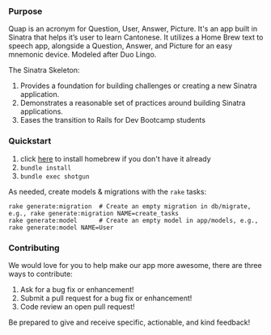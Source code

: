 
### Purpose
Quap is an acronym for Question, User, Answer, Picture. It's an app built in Sinatra that helps it’s user to learn Cantonese. It utilizes a Home Brew text to speech app, alongside a Question, Answer, and Picture for an easy mnemonic device. Modeled after Duo Lingo.

The Sinatra Skeleton:

1. Provides a foundation for building challenges or creating a new Sinatra application.
2. Demonstrates a reasonable set of practices around building Sinatra applications.
3. Eases the transition to Rails for Dev Bootcamp students

### Quickstart

1.  click [here](http://brew.sh/) to install homebrew if you don't have it already 
2.  `bundle install`
3.  `bundle exec shotgun`

As needed, create models & migrations with the `rake` tasks:

```
rake generate:migration  # Create an empty migration in db/migrate, e.g., rake generate:migration NAME=create_tasks
rake generate:model      # Create an empty model in app/models, e.g., rake generate:model NAME=User
```

### Contributing

We would love for you to help make our app more awesome, there are three ways to contribute:

1. Ask for a bug fix or enhancement!
2. Submit a pull request for a bug fix or enhancement!
3. Code review an open pull request!

Be prepared to give and receive specific, actionable, and kind feedback!
